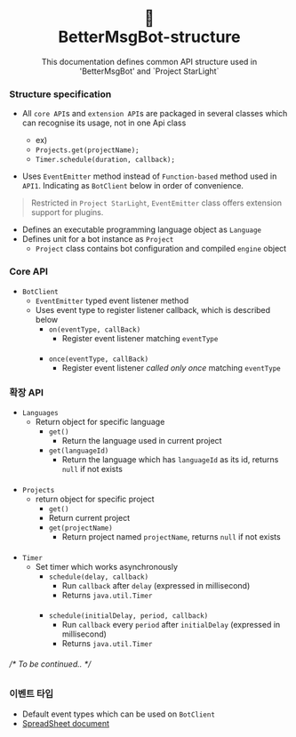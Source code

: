 <h1 align="center">📜<br>BetterMsgBot-structure</h1>

<p align="center">
This documentation defines common API structure used in
<br>'BetterMsgBot' and `Project StarLight`
</p>

### Structure specification
+ All `core API`s and `extension API`s are packaged in several classes
which can recognise its usage, not in one Api class
    + ex)
    + `Projects.get(projectName);`
    + `Timer.schedule(duration, callback);`

+ Uses `EventEmitter` method instead of `Function-based` method used in
`API1`. Indicating as `BotClient` below in order of convenience.
> Restricted in `Project StarLight`, `EventEmitter` class offers
> extension support for plugins.

+ Defines an executable programming language object as `Language`
+ Defines unit for a bot instance as `Project`
    + `Project` class contains bot configuration and compiled `engine` object

### Core API
+ `BotClient`
    + `EventEmitter` typed event listener method
    + Uses event type to register listener callback, which is described below
        + `on(eventType, callBack)`
            + Register event listener matching `eventType`
          ####
        + `once(eventType, callBack)`
            + Register event listener *called only once* matching `eventType`

### 확장 API
+ `Languages`
    + Return object for specific language
        + `get()`
            + Return the language used in current project
        + `get(languageId)`
            + Return the language which has `languageId` as its id,
          returns `null` if not exists
####
+ `Projects`
    + return object for specific project
        + `get()`
        + Return current project
        + `get(projectName)`
            + Return project named `projectName`, returns `null` if not exists
####
+ `Timer`
    + Set timer which works asynchronously
        + `schedule(delay, callback)`
            + Run `callback` after `delay` (expressed in millisecond)
            + Returns `java.util.Timer`
      ####
        + `schedule(initialDelay, period, callback)`
            + Run `callback` every `period` after `initialDelay` (expressed in millisecond)
            + Returns `java.util.Timer`

###### /* To be continued.. */

### 이벤트 타입
+ Default event types which can be used on `BotClient`
+ [SpreadSheet document](https://docs.google.com/spreadsheets/d/103k-cqYOIrk9ZpHiu1ZbEKqFNTkxnJXrrPJKfLvxUlY)

